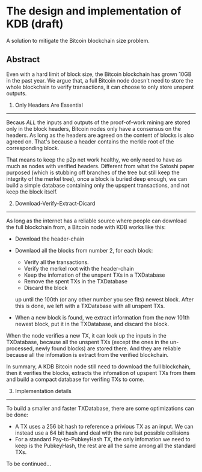 The design and implementation of KDB (draft)
=====

A solution to mitigate the Bitcoin blockchain size problem.

Abstract
-----
Even with a hard limit of block size, the Bitcoin blockchain has grown 10GB in the past year. We argue that, a full Bitcoin node doesn't need to store the whole blockchain to verify transactions, it can choose to only store unspent outputs.

1. Only Headers Are Essential 
----
Becaus *ALL* the inputs and outputs of the proof-of-work mining are stored only in the block headers, Bitcoin nodes only have a consensus on the headers. As long as the headers are agreed on the content of blocks is also agreed on. That's because a header contains the merkle root of the corresponding block.

That means to keep the p2p net work healthy, we only need to have as much as nodes with verified headers. Different from what the Satoshi paper purposed (which is stubbing off branches of the tree but still keep the integrity of the merkel tree), once a block is buried deep enough, we can build a simple database containing only the upspent transactions, and not keep the block itself.

2. Download-Verify-Extract-Dicard
----
As long as the internet has a reliable source where people can download the full blockchain from, a Bitcoin node with KDB works like this:
- Download the header-chain
- Downlaod all the blocks from number 2, for each block:
    * Verify all the transactions.
    * Verify the merkel root with the header-chain
    * Keep the infomation of the unspent TXs in a TXDatabase
    * Remove the spent TXs in the TXDatabase
    * Discard the block
    
  up until the 100th (or any other number you see fits) newest block. After this is done, we left with a TXDatabase with all unspent TXs.
- When a new block is found, we extract information from the now 101th newest block, put it in the TXDatabase, and discard the block.

When the node verifies a new TX, it can look up the inputs in the TXDatabase, because all the unspent TXs (except the ones in the un-processed, newly found blocks) are stored there. And they are reliable because all the infomation is extract from the verified blockchain.

In summary, A KDB Bitcoin node still need to download the full blockchain, then it verifies the blocks, extracts the infomation of upspent TXs from them and build a compact database for verifing TXs to come.

3. Implementation details
----

To build a smaller and faster TXDatabase, there are some optimizations can be done:
- A TX uses a 256 bit hash to reference a privious TX as an input. We can instead use a 64 bit hash and deal with the rare but possible collisions  
- For a standard Pay-to-PubkeyHash TX, the only infomation we need to keep is the PubkeyHash, the rest are all the same among all the standard TXs.

To be continued...